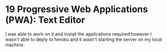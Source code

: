 # 19 Progressive Web Applications (PWA): Text Editor

I was able to work on it and install the applications required however I wasn't able to deply to heroku and it wasn't starting the server on my local machine.